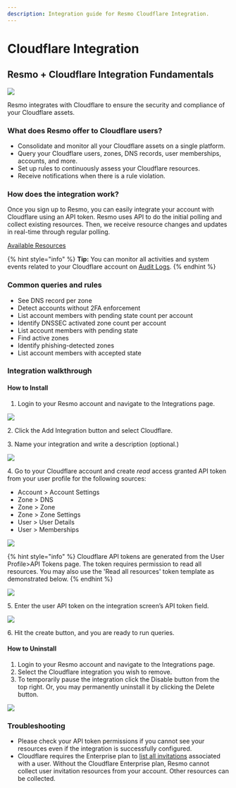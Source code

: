 ```yaml
---
description: Integration guide for Resmo Cloudflare Integration.
---
```


# Cloudflare Integration

## Resmo + Cloudflare Integration Fundamentals

![](../.gitbook/assets/cf-logo-v-rgb.png)

Resmo integrates with Cloudflare to ensure the security and compliance of your Cloudflare assets.

### What does Resmo offer to Cloudflare users?

* Consolidate and monitor all your Cloudflare assets on a single platform.
* Query your Cloudflare users, zones, DNS records, user memberships, accounts, and more.
* Set up rules to continuously assess your Cloudflare resources.
* Receive notifications when there is a rule violation.

### How does the integration work?

Once you sign up to Resmo, you can easily integrate your account with Cloudflare using an API token. Resmo uses API to do the initial polling and collect existing resources. Then, we receive resource changes and updates in real-time through regular polling.

[Available Resources](https://docs.resmo.com/resources/cloudflare)

{% hint style="info" %}
**Tip:** You can monitor all activities and system events related to your Cloudflare account on [Audit Logs](../audit-logs/audit-logs.md).
{% endhint %}

### Common queries and rules

* See DNS record per zone
* Detect accounts without 2FA enforcement
* List account members with pending state count per account
* Identify DNSSEC activated zone count per account
* List account members with pending state
* Find active zones
* Identify phishing-detected zones
* List account members with accepted state

### Integration walkthrough

#### How to Install

1. Login to your Resmo account and navigate to the Integrations page.

![](<../.gitbook/assets/settings-integrations (2).jpg>)

2\. Click the Add Integration button and select Cloudflare.

3\. Name your integration and write a description (optional.)

![](<../.gitbook/assets/cloudflare (1).png>)

4\. Go to your Cloudflare account and create _read_ access granted API token from your user profile for the following sources:

* Account > Account Settings
* Zone > DNS
* Zone > Zone
* Zone > Zone Settings
* User > User Details
* User > Memberships

![](../.gitbook/assets/cloudflare-api.png)

{% hint style="info" %}
Cloudflare API tokens are generated from the User Profile>API Tokens page. The token requires permission to read all resources. You may also use the 'Read all resources' token template as demonstrated below.
{% endhint %}

![](../.gitbook/assets/read-all-resources.png)

5\. Enter the user API token on the integration screen’s API token field.

![](../.gitbook/assets/cloudflare.png)

6\. Hit the create button, and you are ready to run queries.

#### How to Uninstall

1. Login to your Resmo account and navigate to the Integrations page.
2. Select the Cloudflare integration you wish to remove.
3. To temporarily pause the integration click the Disable button from the top right. Or, you may permanently uninstall it by clicking the Delete button.

![](../.gitbook/assets/cloudflare-integration-disable.png)

### Troubleshooting

* Please check your API token permissions if you cannot see your resources even if the integration is successfully configured.
* Cloudflare requires the Enterprise plan to [list all invitations](https://api.cloudflare.com/#user-s-invites-list-invitations) associated with a user. Without the Cloudflare Enterprise plan, Resmo cannot collect user invitation resources from your account. Other resources can be collected.

